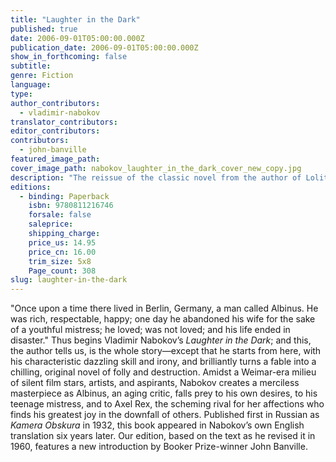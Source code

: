 ```yaml
---
title: "Laughter in the Dark"
published: true
date: 2006-09-01T05:00:00.000Z
publication_date: 2006-09-01T05:00:00.000Z
show_in_forthcoming: false
subtitle:
genre: Fiction
language:
type:
author_contributors:
  - vladimir-nabokov
translator_contributors:
editor_contributors:
contributors:
  - john-banville
featured_image_path:
cover_image_path: nabokov_laughter_in_the_dark_cover_new_copy.jpg
description: "The reissue of the classic novel from the author of Lolita which brilliantly portrays one man's ruin through love and betrayal. "
editions:
  - binding: Paperback
    isbn: 9780811216746
    forsale: false
    saleprice:
    shipping_charge:
    price_us: 14.95
    price_cn: 16.00
    trim_size: 5x8
    Page_count: 308
slug: laughter-in-the-dark
---
```


"Once upon a time there lived in Berlin, Germany, a man called Albinus. He was rich, respectable, happy; one day he abandoned his wife for the sake of a youthful mistress; he loved; was not loved; and his life ended in disaster." Thus begins Vladimir Nabokov’s _Laughter in the Dark_; and this, the author tells us, is the whole story—except that he starts from here, with his characteristic dazzling skill and irony, and brilliantly turns a fable into a chilling, original novel of folly and destruction. Amidst a Weimar-era milieu of silent film stars, artists, and aspirants, Nabokov creates a merciless masterpiece as Albinus, an aging critic, falls prey to his own desires, to his teenage mistress, and to Axel Rex, the scheming rival for her affections who finds his greatest joy in the downfall of others. Published first in Russian as _Kamera Obskura_ in 1932, this book appeared in Nabokov’s own English translation six years later. Our edition, based on the text as he revised it in 1960, features a new introduction by Booker Prize-winner John Banville.


